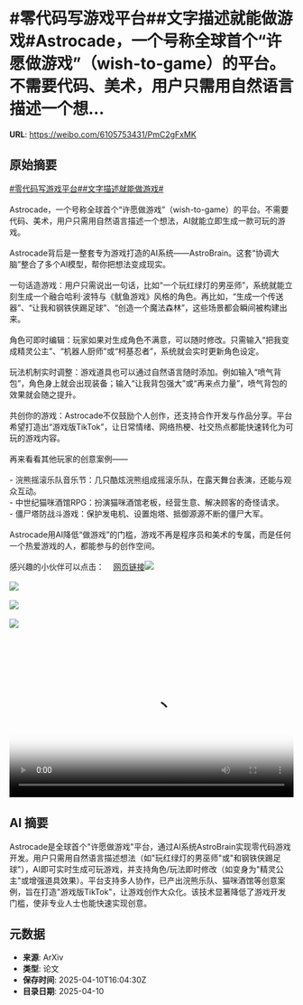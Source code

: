 # #零代码写游戏平台##文字描述就能做游戏#Astrocade，一个号称全球首个“许愿做游戏”（wish-to-game）的平台。不需要代码、美术，用户只需用自然语言描述一个想...

**URL**: https://weibo.com/6105753431/PmC2gFxMK

## 原始摘要

<a href="https://m.weibo.cn/search?containerid=231522type%3D1%26t%3D10%26q%3D%23%E9%9B%B6%E4%BB%A3%E7%A0%81%E5%86%99%E6%B8%B8%E6%88%8F%E5%B9%B3%E5%8F%B0%23&amp;extparam=%23%E9%9B%B6%E4%BB%A3%E7%A0%81%E5%86%99%E6%B8%B8%E6%88%8F%E5%B9%B3%E5%8F%B0%23" data-hide=""><span class="surl-text">#零代码写游戏平台#</span></a><a href="https://m.weibo.cn/search?containerid=231522type%3D1%26t%3D10%26q%3D%23%E6%96%87%E5%AD%97%E6%8F%8F%E8%BF%B0%E5%B0%B1%E8%83%BD%E5%81%9A%E6%B8%B8%E6%88%8F%23&amp;extparam=%23%E6%96%87%E5%AD%97%E6%8F%8F%E8%BF%B0%E5%B0%B1%E8%83%BD%E5%81%9A%E6%B8%B8%E6%88%8F%23" data-hide=""><span class="surl-text">#文字描述就能做游戏#</span></a><br><br>Astrocade，一个号称全球首个“许愿做游戏”（wish-to-game）的平台。不需要代码、美术，用户只需用自然语言描述一个想法，AI就能立即生成一款可玩的游戏。<br><br>Astrocade背后是一整套专为游戏打造的AI系统——AstroBrain。这套“协调大脑”整合了多个AI模型，帮你把想法变成现实。<br><br>一句话造游戏：用户只需说出一句话，比如“一个玩红绿灯的男巫师”，系统就能立刻生成一个融合哈利·波特与《鱿鱼游戏》风格的角色。再比如，“生成一个传送器”、“让我和钢铁侠踢足球”、“创造一个魔法森林”，这些场景都会瞬间被构建出来。<br><br>角色可即时编辑：玩家如果对生成角色不满意，可以随时修改。只需输入“把我变成精灵公主”、“机器人厨师”或“柯基忍者”，系统就会实时更新角色设定。<br><br>玩法机制实时调整：游戏道具也可以通过自然语言随时添加。例如输入“喷气背包”，角色身上就会出现装备；输入“让我背包强大”或“再来点力量”，喷气背包的效果就会随之提升。<br><br>共创你的游戏：Astrocade不仅鼓励个人创作，还支持合作开发与作品分享。平台希望打造出“游戏版TikTok”，让日常情绪、网络热梗、社交热点都能快速转化为可玩的游戏内容。<br><br>再来看看其他玩家的创意案例——<br><br>- 浣熊摇滚乐队音乐节：几只酷炫浣熊组成摇滚乐队，在露天舞台表演，还能与观众互动。<br>- 中世纪猫咪酒馆RPG：扮演猫咪酒馆老板，经营生意、解决顾客的奇怪请求。<br>- 僵尸塔防战斗游戏：保护发电机、设置炮塔、抵御源源不断的僵尸大军。<br><br>Astrocade用AI降低“做游戏”的门槛，游戏不再是程序员和美术的专属，而是任何一个热爱游戏的人，都能参与的创作空间。<br><br>感兴趣的小伙伴可以点击：<a href="https://weibo.cn/sinaurl?u=https%3A%2F%2Fwww.astrocade.com%2F" data-hide=""><span class="url-icon"><img style="width: 1rem;height: 1rem" src="https://h5.sinaimg.cn/upload/2015/09/25/3/timeline_card_small_web_default.png" referrerpolicy="no-referrer"></span><span class="surl-text">网页链接</span></a><img style="" src="https://tvax3.sinaimg.cn/large/006Fd7o3ly1i0bpof7zyej30zk0k0jr9.jpg" referrerpolicy="no-referrer"><br><br><img style="" src="https://tvax3.sinaimg.cn/large/006Fd7o3gy1i0bpo0ibyyj329a134u0x.jpg" referrerpolicy="no-referrer"><br><br><img style="" src="https://tvax3.sinaimg.cn/large/006Fd7o3gy1i0bpni271qj31vg15kkjm.jpg" referrerpolicy="no-referrer"><br><br><img style="" src="https://tvax2.sinaimg.cn/large/006Fd7o3gy1i0bpnnwyv8j31ui15ix6q.jpg" referrerpolicy="no-referrer"><br><br><br clear="both"><div style="clear: both"></div><video controls="controls" poster="https://tvax2.sinaimg.cn/orj480/006Fd7o3ly1i0bpoffgg9j30zk0k0gmy.jpg" style="width: 100%"><source src="https://f.video.weibocdn.com/o0/ZRUGygcClx08nmwhhZKE01041200qipN0E010.mp4?label=mp4_720p&amp;template=1280x720.25.0&amp;ori=0&amp;ps=1CwnkDw1GXwCQx&amp;Expires=1744304570&amp;ssig=qteH6ja%2F6B&amp;KID=unistore,video"><source src="https://f.video.weibocdn.com/o0/33FgYFzslx08nmwgqyyI01041200e3oa0E010.mp4?label=mp4_hd&amp;template=852x480.25.0&amp;ori=0&amp;ps=1CwnkDw1GXwCQx&amp;Expires=1744304570&amp;ssig=gfYRvE9cbF&amp;KID=unistore,video"><source src="https://f.video.weibocdn.com/o0/A1W5p5xGlx08nmwgcbn2010412009d590E010.mp4?label=mp4_ld&amp;template=640x360.25.0&amp;ori=0&amp;ps=1CwnkDw1GXwCQx&amp;Expires=1744304570&amp;ssig=ImJ7wjU%2Fwy&amp;KID=unistore,video"><p>视频无法显示，请前往<a href="https://video.weibo.com/show?fid=1034%3A5153893739593822" target="_blank" rel="noopener noreferrer">微博视频</a>观看。</p></video>

## AI 摘要

Astrocade是全球首个"许愿做游戏"平台，通过AI系统AstroBrain实现零代码游戏开发。用户只需用自然语言描述想法（如"玩红绿灯的男巫师"或"和钢铁侠踢足球"），AI即可实时生成可玩游戏，并支持角色/玩法即时修改（如变身为"精灵公主"或增强道具效果）。平台支持多人协作，已产出浣熊乐队、猫咪酒馆等创意案例，旨在打造"游戏版TikTok"，让游戏创作大众化。该技术显著降低了游戏开发门槛，使非专业人士也能快速实现创意。

## 元数据

- **来源**: ArXiv
- **类型**: 论文
- **保存时间**: 2025-04-10T16:04:30Z
- **目录日期**: 2025-04-10
